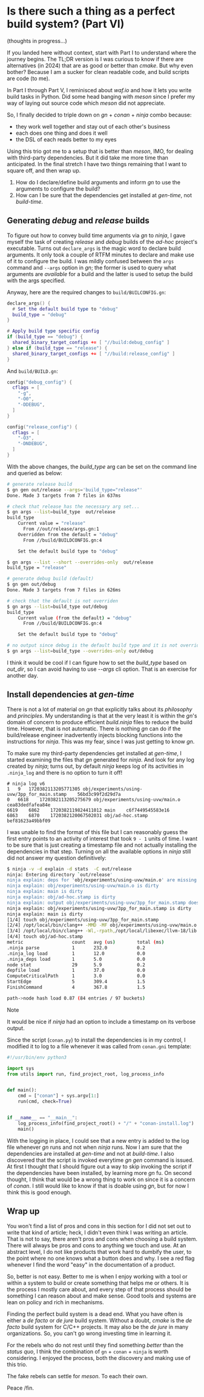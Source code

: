 # Is there such a thing as a perfect build system? (Part VI)
(thoughts in progress...)

If you landed here without context, start with Part I to understand 
where the journey begins. The TL;DR version is I was curious to know
if there are alternatives (in 2024) that are as good or better than *cmake*.
But why even bother? Because I am a sucker for clean readable code, and
build scripts are code (to me).

In Part I through Part V, I reminisced about *waf.io* and how it lets
you write build tasks in Python. Did some head banging with *meson*
since I prefer my way of laying out source code which *meson* did not
appreciate.  

So, I finally decided to triple down on *gn* + *conan* + *ninja* combo
because:
  - they work well together and stay out of each other's business 
  - each does one thing and does it well 
  - the DSL of each reads better to my eyes 
 
Using this trio got me to a setup that is better than *meson*, IMO, for
dealing with third-party dependencies. But it did take me more time than
anticipated. In the final stretch I have two things remaining that I 
want to square off, and then wrap up.

1. How do I declare/define build arguments and inform *gn* to use
   the arguments to configure the build?
2. How can I be sure that the dependencies get installed at *gen-time*,
   not *build-time*.

## Generating *debug* and *release* builds
To figure out how to convey build time arguments via *gn* to *ninja*, I
gave myself the task of creating *release* and *debug* builds of the 
*ad-hoc* project's executable. Turns out `declare_args` is the magic word
to declare build arguments. It only took a couple of RTFM minutes to
declare and make use of it to configure the build. I was mildly confused
between the `args` command and `--args` option in *gn*; the former is used
to query what arguments are *available* for a build and the latter is used
to setup the build with the args specified. 

Anyway, here are the required changes to `build/BUILCONFIG.gn`:

```lua
declare_args() {
  # Set the default build type to "debug"
  build_type = "debug"
}

# Apply build type specific config
if (build_type == "debug") {
  shared_binary_target_configs += [ "//build:debug_config" ]
} else if (build_type == "release") {
  shared_binary_target_configs += [ "//build:release_config" ]
}
```

And `build/BUILD.gn`:

```lua
config("debug_config") {
  cflags = [
    "-g",
    "-O0",
    "-DDEBUG",
  ]
}

config("release_config") {
  cflags = [
    "-O3",
    "-DNDEBUG",
  ]
}
```

With the above changes, the *build_type* arg can be set on the command
line and queried as below:
```bash
# generate release build
$ gn gen out/release --args='build_type="release"'
Done. Made 3 targets from 7 files in 637ms

# check that release has the necessary arg set...
$ gn args --list=build_type  out/release
build_type
    Current value = "release"
      From //out/release/args.gn:1
    Overridden from the default = "debug"
      From //build/BUILDCONFIG.gn:4

    Set the default build type to "debug"

$ gn args --list --short --overrides-only  out/release
build_type = "release"

# generate debug build (default) 
$ gn gen out/debug
Done. Made 3 targets from 7 files in 626ms

# check that the default is not overriden
$ gn args --list=build_type out/debug
build_type
    Current value (from the default) = "debug"
      From //build/BUILDCONFIG.gn:4

    Set the default build type to "debug"

# no output since debug is the default build type and it is not overriden
$ gn args --list=build_type --overrides-only out/debug
```

I think it would be cool if I can figure how to set the *build_type*
based on *out_dir*, so I can avoid having to use *--args* cli option.
That is an exercise for another day.

## Install dependencies at *gen-time*
There is not a lot of material on *gn* that explicitly talks about its
*philosophy* and *principles*. My understanding is that at the very least
it is within the *gn*'s domain of concern to produce efficient *build.ninja*
files to reduce the build time. However, that is not automatic. There is
nothing *gn* can do if the build/release engineer inadvertently injects
blocking functions into the instructions for *ninja*. This was my fear,
since I was just getting to know *gn*.

To make sure my third-party dependencies get installed at *gen-time*,
I started examining the files that *gn* generated for *ninja*. And look
for any log created by *ninja*; turns out, by default *ninja* keeps log
of its activities in `.ninja_log` and there is no option to turn it off!

```log
# ninja log v6
1	9	1720382113205771305	obj/experiments/using-uvw/3pp_for_main.stamp	56bd3c99f2d29d7a
0	6618	1720382113205275679	obj/experiments/using-uvw/main.o	cea83dedfafea84e
6619	6862	1720382119824411012	main	c6f7449545583e16
6863	6870	1720382120067502031	obj/ad-hoc.stamp	bef81623a49bbf09
```

I was unable to find the format of this file but I can reasonably guess
the first entry points to an activity of interest that took `9 - 1` units
of time. I want to be sure that is just creating a timestamp file and not
actually installing the dependencies in that step. Turning on all the
available options in *ninja* still did not answer my question definitively:

```bash
$ ninja -v -d explain -d stats  -C out/release
ninja: Entering directory `out/release'
ninja explain: deps for 'obj/experiments/using-uvw/main.o' are missing
ninja explain: obj/experiments/using-uvw/main.o is dirty
ninja explain: main is dirty
ninja explain: obj/ad-hoc.stamp is dirty
ninja explain: output obj/experiments/using-uvw/3pp_for_main.stamp doesn't exist
ninja explain: obj/experiments/using-uvw/3pp_for_main.stamp is dirty
ninja explain: main is dirty
[1/4] touch obj/experiments/using-uvw/3pp_for_main.stamp
[2/4] /opt/local/bin/clang++ -MMD -MF obj/experiments/using-uvw/main.o.d  -I../../third-party/direct_deploy/uvw/include -I../../third-party/direct_deploy/libuv/include -std=c++23 -O3 -DNDEBUG  -c ../../experiments/using-uvw/main.cc -o obj/experiments/using-uvw/main.o
[3/4] /opt/local/bin/clang++ -Wl,-rpath,/opt/local/libexec/llvm-18/lib -L/opt/local/libexec/llvm-18/lib -L../../third-party/direct_deploy/libuv/lib -o main @main.rsp  -luv
[4/4] touch obj/ad-hoc.stamp
metric                  count   avg (us)        total (ms)
.ninja parse            1       232.0           0.2
.ninja_log load         1       12.0            0.0
.ninja_deps load        1       5.0             0.0
node stat               29      5.9             0.2
depfile load            1       37.0            0.0
ComputeCriticalPath     1       3.0             0.0
StartEdge               5       309.4           1.5
FinishCommand           4       367.8           1.5

path->node hash load 0.87 (84 entries / 97 buckets)
```

> [!NOTE]
> It would be nice if *ninja* had an option to include a timestamp on
> its verbose output.

Since the script (`conan.py`) to install the dependencies is in my
control, I modified it to log to a file whenever it was called from
`conan.gni` template:

```python
#!/usr/bin/env python3

import sys
from utils import run, find_project_root, log_process_info


def main():
    cmd = ["conan"] + sys.argv[1:]
    run(cmd, check=True)


if __name__ == "__main__":
    log_process_info(find_project_root() + "/" + "conan-install.log")
    main()
```

With the logging in place, I could see that a new entry is added to the
log file whenever *gn* runs and not when *ninja* runs. Now I am sure that
the dependencies are installed at *gen-time* and not at *build-time*. I
also discovered that the script is invoked everytime *gn gen* command is
issued. At first I thought that I should figure out a way to skip 
invoking the script if the dependencies have been installed, by learning
more *gn* fu. On second thought, I think that would be a wrong thing to
work on since it is a concern of *conan*. I still would like to know if
that is doable using *gn*, but for now I think this is good enough.

## Wrap up
You won't find a list of pros and cons in this section for I did not
set out to write that kind of article; heck, I didn't even think I was
writing an article. That is not to say, there aren't pros and cons when
choosing a build system. There will always be pros and cons to anything
we touch and use. At an abstract level, I do not like products that work
hard to dumbify the user, to the point where no one knows what a button
does and why. I see a red flag whenever I find the word "easy" in the
documentation of a product.

So, better is not easy. Better to me is when I enjoy working with a tool
or within a system to build or create something that helps me or others.
It is the process I mostly care about, and every step of that process 
should be something I can reason about and make sense. Good tools and
systems are lean on policy and rich in mechanisms.

Finding the perfect build system is a dead end. What you have often is
either a *de facto* or *de jure* build system.  Without a doubt, *cmake*
is the *de facto* build system for C/C++ projects. It may also be the
*de jure* in many organizations. So, you can't go wrong investing time
in learning it.

For the rebels who do not rest until they find something *better* than
the *status quo*, I think the combination of `gn` + `conan` + `ninja` is
worth considering. I enjoyed the process, both the discovery and making
use of this trio. 

The fake rebels can settle for *meson*. To each their own.

Peace /fin.
